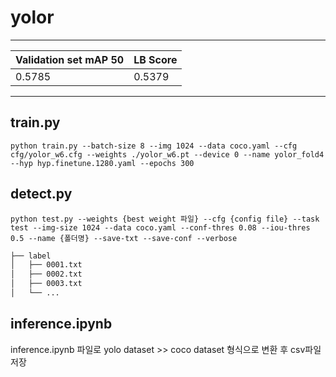 # yolor
------------
| Validation set mAP 50 | LB Score |
| --------------------- | -------- |
|      0.5785           |  0.5379  |

------------

## train.py
```
python train.py --batch-size 8 --img 1024 --data coco.yaml --cfg cfg/yolor_w6.cfg --weights ./yolor_w6.pt --device 0 --name yolor_fold4 --hyp hyp.finetune.1280.yaml --epochs 300
```

## detect.py
```
python test.py --weights {best weight 파일} --cfg {config file} --task test --img-size 1024 --data coco.yaml --conf-thres 0.08 --iou-thres 0.5 --name {폴더명} --save-txt --save-conf --verbose
```
```bash
├── label
│   ├── 0001.txt
│   ├── 0002.txt
│   ├── 0003.txt
│   └── ...

``` 



## inference.ipynb
inference.ipynb 파일로 yolo dataset >> coco dataset 형식으로 변환 후 csv파일 저장